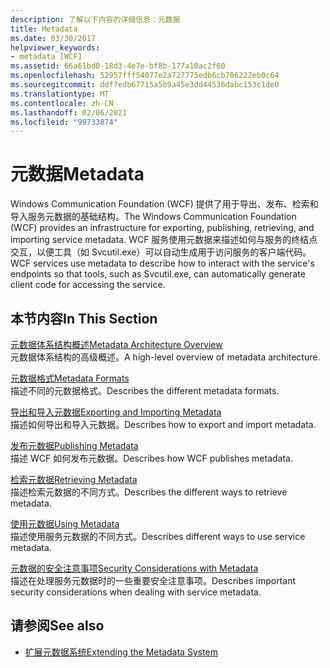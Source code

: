 ```yaml
---
description: 了解以下内容的详细信息：元数据
title: Metadata
ms.date: 03/30/2017
helpviewer_keywords:
- metadata [WCF]
ms.assetid: 66a61bd0-18d3-4e7e-bf8b-177a10ac2f60
ms.openlocfilehash: 52957fff54077e2a727775edb6cb706222eb0c64
ms.sourcegitcommit: ddf7edb67715a5b9a45e3dd44536dabc153c1de0
ms.translationtype: MT
ms.contentlocale: zh-CN
ms.lasthandoff: 02/06/2021
ms.locfileid: "99733874"
---
```

# <a name="metadata"></a><span data-ttu-id="db995-103">元数据</span><span class="sxs-lookup"><span data-stu-id="db995-103">Metadata</span></span>

<span data-ttu-id="db995-104">Windows Communication Foundation (WCF) 提供了用于导出、发布、检索和导入服务元数据的基础结构。</span><span class="sxs-lookup"><span data-stu-id="db995-104">The Windows Communication Foundation (WCF) provides an infrastructure for exporting, publishing, retrieving, and importing service metadata.</span></span> <span data-ttu-id="db995-105">WCF 服务使用元数据来描述如何与服务的终结点交互，以便工具（如 Svcutil.exe）可以自动生成用于访问服务的客户端代码。</span><span class="sxs-lookup"><span data-stu-id="db995-105">WCF services use metadata to describe how to interact with the service's endpoints so that tools, such as Svcutil.exe, can automatically generate client code for accessing the service.</span></span>  
  
## <a name="in-this-section"></a><span data-ttu-id="db995-106">本节内容</span><span class="sxs-lookup"><span data-stu-id="db995-106">In This Section</span></span>  

 [<span data-ttu-id="db995-107">元数据体系结构概述</span><span class="sxs-lookup"><span data-stu-id="db995-107">Metadata Architecture Overview</span></span>](metadata-architecture-overview.md)  
 <span data-ttu-id="db995-108">元数据体系结构的高级概述。</span><span class="sxs-lookup"><span data-stu-id="db995-108">A high-level overview of metadata architecture.</span></span>  
  
 [<span data-ttu-id="db995-109">元数据格式</span><span class="sxs-lookup"><span data-stu-id="db995-109">Metadata Formats</span></span>](metadata-formats.md)  
 <span data-ttu-id="db995-110">描述不同的元数据格式。</span><span class="sxs-lookup"><span data-stu-id="db995-110">Describes the different metadata formats.</span></span>  
  
 [<span data-ttu-id="db995-111">导出和导入元数据</span><span class="sxs-lookup"><span data-stu-id="db995-111">Exporting and Importing Metadata</span></span>](exporting-and-importing-metadata.md)  
 <span data-ttu-id="db995-112">描述如何导出和导入元数据。</span><span class="sxs-lookup"><span data-stu-id="db995-112">Describes how to export and import metadata.</span></span>  
  
 [<span data-ttu-id="db995-113">发布元数据</span><span class="sxs-lookup"><span data-stu-id="db995-113">Publishing Metadata</span></span>](publishing-metadata.md)  
 <span data-ttu-id="db995-114">描述 WCF 如何发布元数据。</span><span class="sxs-lookup"><span data-stu-id="db995-114">Describes how WCF publishes metadata.</span></span>  
  
 [<span data-ttu-id="db995-115">检索元数据</span><span class="sxs-lookup"><span data-stu-id="db995-115">Retrieving Metadata</span></span>](retrieving-metadata.md)  
 <span data-ttu-id="db995-116">描述检索元数据的不同方式。</span><span class="sxs-lookup"><span data-stu-id="db995-116">Describes the different ways to retrieve metadata.</span></span>  
  
 [<span data-ttu-id="db995-117">使用元数据</span><span class="sxs-lookup"><span data-stu-id="db995-117">Using Metadata</span></span>](using-metadata.md)  
 <span data-ttu-id="db995-118">描述使用服务元数据的不同方式。</span><span class="sxs-lookup"><span data-stu-id="db995-118">Describes different ways to use service metadata.</span></span>  
  
 [<span data-ttu-id="db995-119">元数据的安全注意事项</span><span class="sxs-lookup"><span data-stu-id="db995-119">Security Considerations with Metadata</span></span>](security-considerations-with-metadata.md)  
 <span data-ttu-id="db995-120">描述在处理服务元数据时的一些重要安全注意事项。</span><span class="sxs-lookup"><span data-stu-id="db995-120">Describes important security considerations when dealing with service metadata.</span></span>  
  
## <a name="see-also"></a><span data-ttu-id="db995-121">请参阅</span><span class="sxs-lookup"><span data-stu-id="db995-121">See also</span></span>

- [<span data-ttu-id="db995-122">扩展元数据系统</span><span class="sxs-lookup"><span data-stu-id="db995-122">Extending the Metadata System</span></span>](../extending/extending-the-metadata-system.md)
